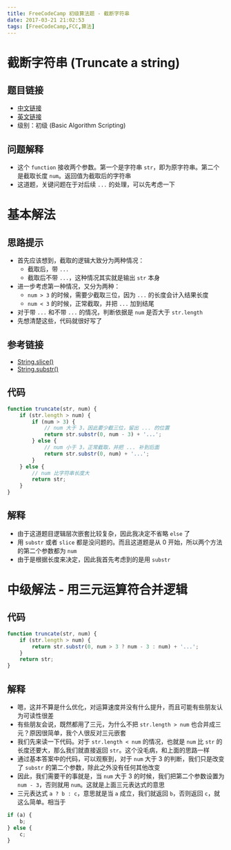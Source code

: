 ```yaml
---
title: FreeCodeCamp 初级算法题 - 截断字符串
date: 2017-03-21 21:02:53
tags: [FreeCodeCamp,FCC,算法]
---
```

# 截断字符串 (Truncate a string)
## 题目链接
- [中文链接](https://www.freecodecamp.cn/challenges/truncate-a-string)
- [英文链接](https://www.freecodecamp.com/challenges/truncate-a-string)
- 级别：初级 (Basic Algorithm Scripting)

## 问题解释
- 这个 `function` 接收两个参数。第一个是字符串 `str`，即为原字符串。第二个是截取长度 `num`。返回值为截取后的字符串
- 这道题，关键问题在于对后续 `...` 的处理，可以先考虑一下
<!-- more -->

# 基本解法
## 思路提示
- 首先应该想到，截取的逻辑大致分为两种情况：
    - 截取后，带 `...`
    - 截取后不带 `...`，这种情况其实就是输出 `str` 本身
- 进一步考虑第一种情况，又分为两种：
    - `num > 3` 的时候，需要少截取三位，因为 `...` 的长度会计入结果长度
    - `num < 3` 的时候，正常截取，并把 `...` 加到结尾
- 对于带 `...` 和不带 `...` 的情况，判断依据是 `num` 是否大于 `str.length`
- 先想清楚这些，代码就很好写了

## 参考链接
- [String.slice()](https://developer.mozilla.org/zh-CN/docs/Web/JavaScript/Reference/Global_Objects/String/slice)
- [String.substr()](https://developer.mozilla.org/zh-CN/docs/Web/JavaScript/Reference/Global_Objects/String/substr)

## 代码
```js
function truncate(str, num) {
    if (str.length > num) {
        if (num > 3) {
            // num 大于 3，因此要少截三位，留出 ... 的位置
            return str.substr(0, num - 3) + '...';
        } else {
            // num 小于 3，正常截取，并把 ... 补到后面
            return str.substr(0, num) + '...';
        }
    } else {
        // num 比字符串长度大
        return str;
    }
}
```

## 解释
- 由于这道题目逻辑层次嵌套比较复杂，因此我决定不省略 `else` 了
- 用 `substr` 或者 `slice` 都是没问题的。而且这道题是从 0 开始，所以两个方法的第二个参数都为 `num`
- 由于是根据长度来决定，因此我首先考虑到的是用 `substr`

# 中级解法 - 用三元运算符合并逻辑
## 代码
```js
function truncate(str, num) {
    if (str.length > num) {
        return str.substr(0, num > 3 ? num - 3 : num) + '...';
    }
    return str;
}
```

## 解释
- 嗯，这并不算是什么优化，对运算速度并没有什么提升，而且可能有些朋友认为可读性很差
- 有些朋友会说，既然都用了三元，为什么不把 `str.length > num` 也合并成三元？原因很简单，我个人很反对三元嵌套
- 我们先来读一下代码。对于 `str.length < num` 的情况，也就是 `num` 比 `str` 的长度还要大，那么我们就直接返回 `str`。这个没毛病，和上面的思路一样
- 通过基本答案中的代码，可以观察到，对于 `num` 大于 3 的判断，我们只是改变了 `substr` 的第二个参数，除此之外没有任何其他改变
- 因此，我们需要干的事就是，当 `num` 大于 3 的时候，我们把第二个参数设置为 `num - 3`，否则就用 `num`。这就是上面三元表达式的意思
- 三元表达式 `a ? b : c`，意思就是当 `a` 成立，我们就返回 `b`，否则返回 `c`，就这么简单。相当于

```js
if (a) {
    b;
} else {
    c;
}
```
